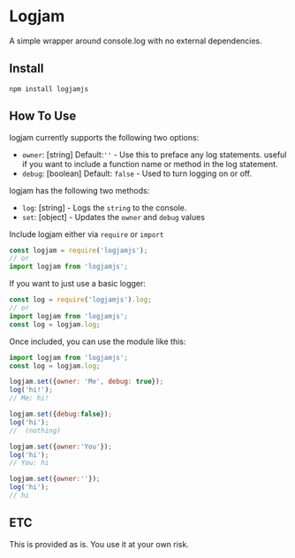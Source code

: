 # Logjam

A simple wrapper around console.log with no external dependencies.

## Install

`npm install logjamjs`

## How To Use

logjam currently supports the following two options:

* `owner`:  [string] Default:`''` - Use this to preface any log statements.  useful if you want to include a function name or method in the log statement.
* `debug`: [boolean] Default: `false` - Used to turn logging on or off.

logjam has the following two methods:

* `log`: [string] - Logs the `string` to the console.
* `set`: [object] - Updates the `owner` and `debug` values

Include logjam either via `require` or `import`

```javascript
const logjam = require('logjamjs');
// or
import logjam from 'logjamjs';
```

If you want to just use a basic logger:

```javascript
const log = require('logjamjs').log;
// or
import logjam from 'logjamjs';
const log = logjam.log;
```

Once included, you can use the module like this:

```javascript
import logjam from 'logjamjs';
const log = logjam.log;

logjam.set({owner: 'Me', debug: true});
log('hi!');
// Me: hi!

logjam.set({debug:false});
log('hi');
//  (nothing)

logjam.set({owner:'You'});
log('hi');
// You: hi

logjam.set({owner:''});
log('hi');
// hi
```

## ETC

This is provided as is.  You use it at your own risk.
